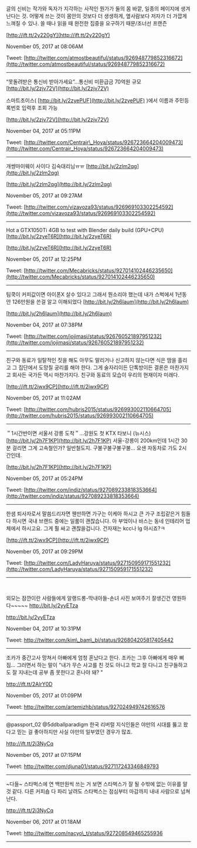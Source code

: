 글의 신비는 작가와 독자가 지각하는 사적인 뭔가가 둘의 몸 바깥, 일종의 페이지에 생겨난다는 것. 어떻게 쓰는 것이 몸안의 것보다 더 생생하게, 옆사람보다 저자가 더 가깝게 느껴질 수 있나. 쓸 때나 읽을 때 완전한 집중을 요구하기 때문/조너선 프랜즌

[http://ift.tt/2y220gY](http://ift.tt/2y220gY)

November 05, 2017 at 08:06AM

Tweet: [http://twitter.com/atmostbeautiful/status/926948779852316672](http://twitter.com/atmostbeautiful/status/926948779852316672)

---

“못돌려받은 통신비 받아가세요”…통신비 미환급금 70억원 규모 [http://bit.ly/2zjv72V](http://bit.ly/2zjv72V)

스마트초이스\( [http://bit.ly/2zyePUF](http://bit.ly/2zyePUF) \)에서 이름과 주민등록번호 입력후 조회 가능

[http://bit.ly/2zjv72V](http://bit.ly/2zjv72V)

November 04, 2017 at 05:11PM

Tweet: [http://twitter.com/Centrair\_Hoya/status/926723664204009473](http://twitter.com/Centrair_Hoya/status/926723664204009473)

---

개썅마이웨이 사이다 김숙대리님ㅠㅠ [http://bit.ly/2zlm2qg](http://bit.ly/2zlm2qg)

[http://bit.ly/2zlm2qg](http://bit.ly/2zlm2qg)

November 05, 2017 at 09:27AM

Tweet: [http://twitter.com/vizavoza93/status/926969103302254592](http://twitter.com/vizavoza93/status/926969103302254592)

---

Hot a GTX1050Ti 4GB to test with Blender daily build \(GPU+CPU\) [http://bit.ly/2zyeT6R](http://bit.ly/2zyeT6R)

[http://bit.ly/2zyeT6R](http://bit.ly/2zyeT6R)

November 05, 2017 at 12:25PM

Tweet: [http://twitter.com/Mecabricks/status/927014102446235650](http://twitter.com/Mecabricks/status/927014102446235650)

---

팀쿡이 커피값이면 아이폰X 살수 있다고 그래서 뭔소리야 했는데 내가 스벅에서 1년동안 126만원을 쓴걸 알고 이해되었다 [http://bit.ly/2h6Iaum](http://bit.ly/2h6Iaum)

[http://bit.ly/2h6Iaum](http://bit.ly/2h6Iaum)

November 04, 2017 at 07:38PM

Tweet: [http://twitter.com/jojimasi/status/926760521897951232](http://twitter.com/jojimasi/status/926760521897951232)

---

친구와 동료가 일탈적인 짓을 해도 아무도 말리거나 신고하지 않는다면 식은 땀을 흘리고 그 집단에서 도망칠 궁리를 해야 한다. 그게 술자리이든 단톡방이든 결론은 마찬가지고 회사든 국가든 역시 마찬가지다. 친구와 동료의 모습이 우리의 현재이자 미래다.

[http://ift.tt/2iwx9CP](http://ift.tt/2iwx9CP)

November 05, 2017 at 11:02AM

Tweet: [http://twitter.com/hubris2015/status/926993002110664705](http://twitter.com/hubris2015/status/926993002110664705)

---

＂1시간반이면 서울서 강릉 도착＂…강원도 첫 KTX 타보니 \(뉴시스\) [http://bit.ly/2h7F1KP](http://bit.ly/2h7F1KP) 서울-강릉이 200km인데 1시간 30분 걸리면 그게 고속철인가? 일반철도지. 구불구불구불구불... 요샌 자동차로 가도 2시간인데.

[http://bit.ly/2h7F1KP](http://bit.ly/2h7F1KP)

November 05, 2017 at 05:24PM

Tweet: [http://twitter.com/indiz/status/927089233818353664](http://twitter.com/indiz/status/927089233818353664)

---

한샘 퇴사자로서 말씀드리자면 웬만하면 가구는 이케아 하시고 큰 가구 조립같은거 힘들다 하시면 국내 브랜드 중에는 일룸이 괜찮습니다. 아 부엌이나 바스는 동네 인테리어 업체에서 하시고요. 그게 훨 싸고 괜찮을겁니다. 건자재는 kcc나 lg 아시죠?ㅋ

[http://ift.tt/2iwx9CP](http://ift.tt/2iwx9CP)

November 05, 2017 at 09:29PM

Tweet: [http://twitter.com/LadyHaruya/status/927150959171551232](http://twitter.com/LadyHaruya/status/927150959171551232)

---

﻿

외모는 잠깐이란 사람들에게 알랭드롱-막내아들-손녀 사진 보여주기 잘생긴건 영원하다~~~~~ http://bit.ly/2yyETza



http://bit.ly/2yyETza



November 04, 2017 at 10:31PM



Tweet: http://twitter.com/kim\_bam\_bi/status/926804205817405442



----------------------------------



조카가 중간고사 망쳐서 아빠에게 엄청 혼났다고 한다. 조카는 그후 아빠에게 매우 삐짐... 그러면서 하는 말이 "내가 무슨 사고를 친 것도 아니고 학교 잘 다니고 친구들하고도 잘 지내는데 공부 좀 못한다고 혼나야 돼? "



http://ift.tt/2AlrY0D



November 05, 2017 at 01:09PM



Tweet: http://twitter.com/artemizhb/status/927024949742616576



----------------------------------



@passport\_02 @5ddballparadigm 한국 리버럴 지식인들은 야만의 시대를 뚫고 왔다고 믿는 걸 좋아하지만 사실 야만의 일부였던 경우가 많죠.



http://ift.tt/2j3NyCq



November 05, 2017 at 07:15PM



Tweet: http://twitter.com/djuna01/status/927117243346849793



----------------------------------



~다들~ 스타벅스에 연 백만원씩 쓰는 거 보면 스타벅스가 잘 될 수밖에 없는 이유를 알 것 같다. 다른 커피숍 다 파리 날려도 스타벅스는 점심부터 마감까지 내내 사람으로 넘쳐난다.



http://ift.tt/2j3NyCq



November 06, 2017 at 01:18AM



Tweet: http://twitter.com/nacyo\_t/status/927208549465255936



----------------------------------



